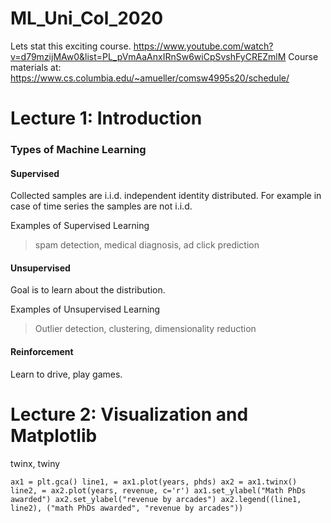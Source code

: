 # ML_Uni_Col_2020

Lets stat this exciting course.
https://www.youtube.com/watch?v=d79mzijMAw0&list=PL_pVmAaAnxIRnSw6wiCpSvshFyCREZmlM
Course materials at: https://www.cs.columbia.edu/~amueller/comsw4995s20/schedule/

# Lecture 1: Introduction

### Types of Machine Learning
#### Supervised
Collected samples are i.i.d. independent identity distributed.
For example in case of time series the samples are not i.i.d.

Examples of Supervised Learning

> spam detection, medical diagnosis, ad click prediction

#### Unsupervised
Goal is to learn about the distribution.

Examples of Unsupervised Learning

>Outlier detection, clustering, dimensionality reduction

#### Reinforcement
Learn to drive, play games.

# Lecture 2: Visualization and Matplotlib

twinx, twiny

``
ax1 = plt.gca()
line1, = ax1.plot(years, phds)
ax2 = ax1.twinx()
line2, = ax2.plot(years, revenue, c='r')
ax1.set_ylabel("Math PhDs awarded")
ax2.set_ylabel("revenue by arcades")
ax2.legend((line1, line2),
           ("math PhDs awarded", "revenue by arcades"))
``           









